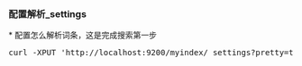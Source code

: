 <h3>配置解析_settings</h3>
* 配置怎么解析词条，这是完成搜索第一步
<pre>
curl -XPUT 'http://localhost:9200/myindex/_settings?pretty=true'
</pre>
